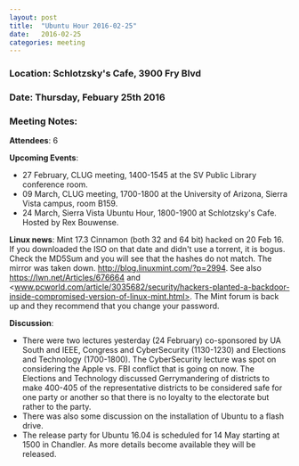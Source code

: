 ```yaml
---
layout: post
title:  "Ubuntu Hour 2016-02-25"
date:   2016-02-25
categories: meeting
---
```

### Location: Schlotzsky's Cafe, 3900 Fry Blvd

### Date: Thursday, Febuary 25th 2016

### Meeting Notes:

**Attendees**: 6
  
**Upcoming Events**:

* 27 February, CLUG meeting, 1400-1545 at the SV Public Library conference room.
* 09 March, CLUG meeting, 1700-1800 at the University of Arizona, Sierra Vista campus, room B159.
* 24 March, Sierra Vista Ubuntu Hour, 1800-1900 at Schlotzsky's Cafe. Hosted by Rex Bouwense.
  
**Linux news**:
Mint 17.3 Cinnamon (both 32 and 64 bit) hacked on 20 Feb 16. If you downloaded the ISO on that date and didn't use a torrent, it is bogus. Check the MD5Sum and you will see that the hashes do not match. The mirror was taken down. <http://blog.linuxmint.com/?p=2994>. See also <https://lwn.net/Articles/676664> and <www.pcworld.com/article/3035682/security/hackers-planted-a-backdoor-inside-compromised-version-of-linux-mint.html>.
The Mint forum is back up and they recommend that you change your password.
  
**Discussion**:

 * There were two lectures yesterday (24 February) co-sponsored by UA South and IEEE, Congress and CyberSecurity (1130-1230) and Elections and Technology (1700-1800). The CyberSecurity lecture was spot on considering the Apple vs. FBI conflict that is going on now. The Elections and Technology discussed Gerrymandering of districts to make 400-405 of the representative districts to be considered safe for one party or another so that there is no loyalty to the electorate but rather to the party.
 * There was also some discussion on the installation of Ubuntu to a flash drive.
 * The release party for Ubuntu 16.04 is scheduled for 14 May starting at 1500 in Chandler. As more details become available they will be released.
